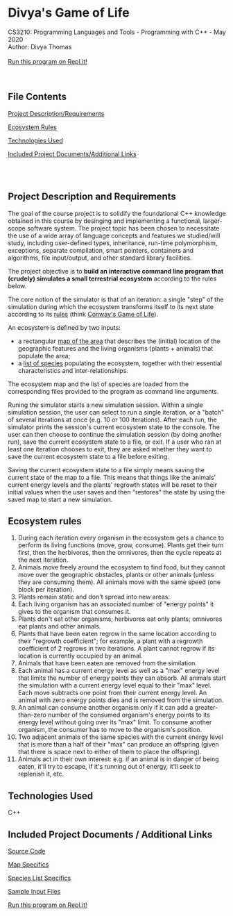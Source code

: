 # Divya's Game of Life
CS3210: Programming Languages and Tools - Programming with C++ - May 2020
<br>
Author: Divya Thomas
<br><br>
[Run this program on Repl.it!](https://repl.it/@divthomas/Divyas-Game-of-Life)

<br>

## File Contents
[Project Description/Requirements](#desc)

[Ecosystem Rules](#ecosystem-rules)

[Technologies Used](#tech)

[Included Project Documents/Additional Links](#links)

<br><br>
## Project Description and Requirements <a name="desc" />

The goal of the course project is to solidify the foundational C++ knowledge obtained in this course by desinging and implementing a functional, larger-scope software system. The project topic has been chosen to necessitate the use of a wide array of language concepts and features we studied/will study, including user-defined types, inheritance, run-time polymorphism, exceptions, separate compilation, smart pointers, containers and algorithms, file input/output, and other standard library facilities.

The project objective is to **build an interactive command line program that (crudely) simulates a small terrestrial ecosystem** according to the rules below. 

The core notion of the simulator is that of an iteration: a single "step" of the simulation during which the ecosystem transforms itself to its next state according to its [rules](#ecosystem-rules) (think [Conway's Game of Life](https://en.wikipedia.org/wiki/Conway%27s_Game_of_Life)).

An ecosystem is defined by two inputs:
  - a rectangular [map of the area](Area-Map.md) that describes the (initial) location of the geographic features and the living organisms (plants + animals) that populate the area;
  - a [list of species](Species.md) populating the ecosystem, together with their essential characteristics and inter-relationships. 

The ecosystem map and the list of species are loaded from the corresponding files provided to the program as command line arguments. 

Runing the simulator starts a new simulation session. Within a single simulation session, the user can select to run a single iteration, or a "batch" of several iterations at once (e.g. 10 or 100 iterations). After each run, the simulator prints the session's current ecosystem state to the console. The user can then choose to continue the simulation session (by doing another run), save the current ecosystem state to a file, or exit. If a user who ran at least one iteration chooses to exit, they are asked whether they want to save the current ecosystem state to a file before exiting.

Saving the current ecosystem state to a file simply means saving the current state of the map to a file. This means that things like the animals' current energy levels and the plants' regrowth states will be reset to their initial values when the user saves and then "restores" the state by using the saved map to start a new simulation.

## Ecosystem rules

1. During each iteration every organism in the ecosystem gets a chance to perform its living functions (move, grow, consume). Plants get their turn first, then the herbivores, then the omnivores, then the cycle repeats at the next iteration. 
2. Animals move freely around the ecosystem to find food, but they cannot move over the geographic obstacles, plants or other animals (unless they are consuming them). All animals move with the same speed (one block per iteration).
3. Plants remain static and don't spread into new areas.
4. Each living organism has an associated number of "energy points" it gives to the organism that consumes it.
5. Plants don't eat other organisms; herbivores eat only plants; omnivores eat plants and other animals.
6. Plants that have been eaten regrow in the same location according to their "regrowth coefficient"; for example, a plant with a regrowth coefficient of 2 regrows in two iterations. A plant cannot regrow if its location is currently occupied by an animal.
7. Animals that have been eaten are removed from the similation.
8. Each animal has a current energy level as well as a "max" energy level that limits the number of energy points they can absorb. All animals start the simulation with a current energy level equal to their "max" level. Each move subtracts one point from their current energy level. An animal with zero energy points dies and is removed from the simulation. 
9. An animal can consume another organism only if it can add a greater-than-zero number of the consumed organism's energy points to its energy level without going over its "max" limit. To consume another organism, the consumer has to move to the organism's position.
10. Two adjacent animals of the same species with the current energy level that is more than a half of their "max" can produce an offspring (given that there is space next to either of them to place the offspring).
11. Animals act in their own interest: e.g. if an animal is in danger of being eaten, it'll try to escape, if it's running out of energy, it'll seek to replenish it, etc.


## Technologies Used <a name="tech" />

  C++

## Included Project Documents / Additional Links <a name="links" />

[Source Code](GameOfLife_SourceCode.cpp)

[Map Specifics](Area-Map.md)

[Species List Specifics](Species.md)

[Sample Input Files](https://github.com/divthomas22/DivyaThomasPortfolio/tree/main/GameOfLife/input)

[Run this program on Repl.it!](https://repl.it/@divthomas/Divyas-Game-of-Life)
